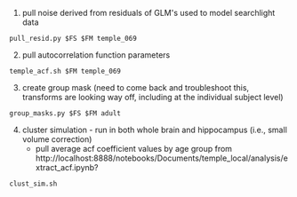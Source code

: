 1. pull noise derived from residuals of GLM's used to model searchlight data
```
pull_resid.py $FS $FM temple_069
```
2. pull autocorrelation function parameters
```
temple_acf.sh $FM temple_069
```
3. create group mask (need to come back and troubleshoot this, transforms are looking way off, including at the individual subject level)
```
group_masks.py $FS $FM adult
```
4. cluster simulation - run in both whole brain and hippocampus (i.e., small volume correction)
   * pull average acf coefficient values by age group from http://localhost:8888/notebooks/Documents/temple_local/analysis/extract_acf.ipynb?
```
clust_sim.sh


